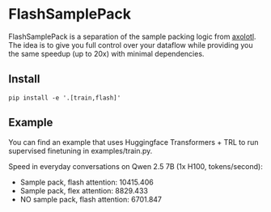 # FlashSamplePack

FlashSamplePack is a separation of the sample packing logic from [axolotl](https://github.com/axolotl-ai-cloud/axolotl). The idea is to give you full control over your dataflow while providing you the same speedup (up to 20x) with minimal dependencies.

## Install

```
pip install -e '.[train,flash]'
```

## Example

You can find an example that uses Huggingface Transformers + TRL to run supervised finetuning in examples/train.py.

Speed in everyday conversations on Qwen 2.5 7B (1x H100, tokens/second):
- Sample pack, flash attention: 10415.406
- Sample pack, flex attention: 8829.433
- NO sample pack, flash attention: 6701.847